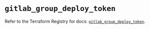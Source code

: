 # `gitlab_group_deploy_token`

Refer to the Terraform Registry for docs: [`gitlab_group_deploy_token`](https://registry.terraform.io/providers/gitlabhq/gitlab/18.5.0/docs/resources/group_deploy_token).
